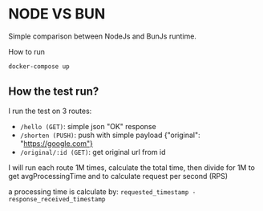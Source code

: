 # NODE VS BUN

Simple comparison between NodeJs and BunJs runtime.

How to run

```bash
docker-compose up
```

## How the test run?

I run the test on 3 routes:

- `/hello (GET)`: simple json "OK" response
- `/shorten (PUSH)`: push with simple payload {"original": "<https://google.com"}>
- `/original/:id (GET)`: get original url from id

I will run each route 1M times, calculate the total time, then divide for 1M to get avgProcessingTime and to calculate request per second (RPS)

a processing time is calculate by: `requested_timestamp - response_received_timestamp`
